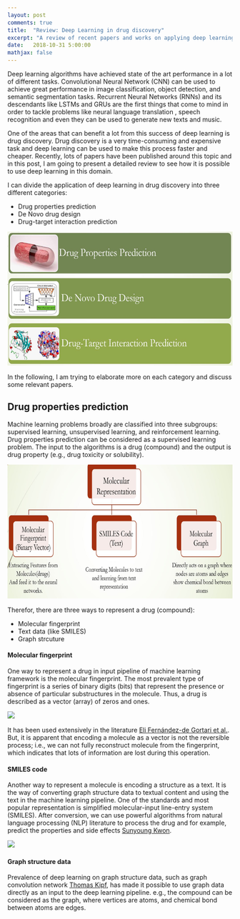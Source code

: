 ```yaml
---
layout: post
comments: true
title:  "Review: Deep Learning in drug discovery"
excerpt: "A review of recent papers and works on applying deep learning algorithms for the task of drug discovery"
date:   2018-10-31 5:00:00
mathjax: false
---
```


Deep learning algorithms have achieved state of the art performance in a lot of different tasks. Convolutional Neural Network (CNN) can be used to achieve great performance in image classification, object detection, and semantic segmentation tasks. Recurrent Neural Networks (RNNs) and its descendants like LSTMs and GRUs are the first things that come to mind in order to tackle problems like neural language translation , speech recognition and even they can be used to generate new texts and music.

One of the areas that can benefit a lot from this success of deep learning is drug discovery. Drug discovery is a very time-consuming and expensive task and deep learning can be used to make this process faster and cheaper. Recently, lots of papers have been published around this topic and in this post, I am going to present a detailed review to see how it is possible to use deep learning in this domain. 

I can divide the application of deep learning in drug discovery into three different categories:
- Drug properties prediction
- De Novo drug design
- Drug-target interaction prediction

<div class="imgcap">
<img src="/assets/Review_DL_Drug/AI_Drug.JPG" height="300">
</div>

In the following, I am trying to elaborate more on each category and discuss some relevant papers.

## Drug properties prediction

Machine learning problems broadly are classified into three subgroups: supervised learning, unsupervised learning, and reinforcement learning. Drug properties prediction can be considered as a supervised learning problem. The input to the algorithms is a drug (compound) and the output is drug property (e.g., drug toxicity or solubility). 

<div class="imgcap">
<img src="/assets/Review_DL_Drug/Representation.JPG" height="300">
</div>

Therefor, there are three ways to represent a drug (compound):
- Molecular fingerprint
- Text data (like SMILES)
- Graph strcuture

#### Molecular fingerprint

One way to represent a drug in input pipeline of machine learning framework is the molecular fingerprint. The most prevalent type of fingerprint is a series of binary digits (bits) that represent the presence or absence of particular substructures in the molecule. Thus, a drug is described as a vector (array) of zeros and ones. 

<div class="Binary Fingerprint">
<img src="/assets/Binary_Fingerprint.PNG" height="300">
</div>

It has been used extensively in the literature [Eli Fernández-de Gortari et al.](https://jcheminf.biomedcentral.com/articles/10.1186/s13321-017-0195-1#Sec11). But, it is apparent that encoding a molecule as a vector is not the reversible process; i.e., we can not fully reconstruct molecule from the fingerprint, which indicates that lots of information are lost during this operation.

#### SMILES code

Another way to represent a molecule is encoding a structure as a text. It is the way of converting graph structure data to textual content and using the text in the machine learning pipeline. One of the standards and most popular representation is simplified molecular-input line-entry system (SMILES). After conversion, we can use powerful algorithms from natural language processing (NLP) literature to process the drug and for example, predict the properties and side effects [Sunyoung Kwon](https://arxiv.org/abs/1704.08432). 

<div class="Generation of SMILES (Wikipedia)">
<img src="/assets/SMILES.PNG" height="300">
</div>

#### Graph structure data

Prevalence of deep learning on graph structure data, such as graph convolution network [Thomas Kipf](https://tkipf.github.io/graph-convolutional-networks/), has made it possible to use graph data directly as an input to the deep learning pipeline. e.g., the compound can be considered as the graph, where vertices are atoms, and chemical bond between atoms are edges. 
